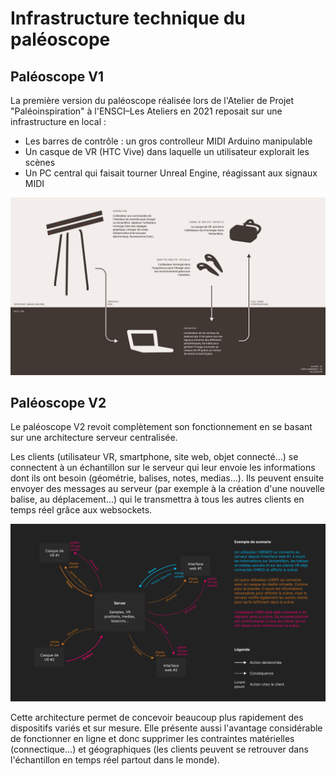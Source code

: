 # Infrastructure technique du paléoscope

## Paléoscope V1

La première version du paléoscope réalisée lors de l'Atelier de Projet "Paléoinspiration" à l'ENSCI–Les Ateliers en 2021 reposait sur une infrastructure en local :
- Les barres de contrôle : un gros controlleur MIDI Arduino manipulable
- Un casque de VR (HTC Vive) dans laquelle un utilisateur explorait les scènes
- Un PC central qui faisait tourner Unreal Engine, réagissant aux signaux MIDI

![Schéma technique du paléoscope V1](_media/schema-tech-V1.jpg)

## Paléoscope V2

Le paléoscope V2 revoit complètement son fonctionnement en se basant sur une architecture serveur centralisée.

Les clients (utilisateur VR, smartphone, site web, objet connecté…) se connectent à un échantillon sur le serveur qui leur envoie les informations dont ils ont besoin (géométrie, balises, notes, medias…). Ils peuvent ensuite envoyer des messages au serveur (par exemple à la création d'une nouvelle balise, au déplacement…) qui le transmettra à tous les autres clients en temps réel grâce aux websockets.

![Schéma technique du paléoscope V2](_media/schema-tech-V2.jpg)

Cette architecture permet de concevoir beaucoup plus rapidement des dispositifs variés et sur mesure. Elle présente aussi l'avantage considérable de fonctionner en ligne et donc supprimer les contraintes matérielles (connectique…) et géographiques (les clients peuvent se retrouver dans l'échantillon en temps réel partout dans le monde).

